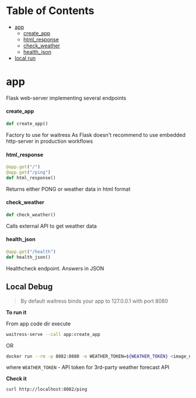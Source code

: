 # Table of Contents

* [app](#app)
  * [create\_app](#app.create_app)
  * [html\_response](#app.html_response)
  * [check\_weather](#app.check_weather)
  * [health\_json](#app.health_json)
* [local run](#local-debug)

<a id="app"></a>

# app

Flask web-server implementing several endpoints

<a id="app.create_app"></a>

#### create\_app

```python
def create_app()
```

Factory to use for waitress
As Flask doesn't recommend to use embedded http-server in production workflows

<a id="app.html_response"></a>

#### html\_response

```python
@app.get("/")
@app.get("/ping")
def html_response()
```

Returns either PONG or weather data in html format

<a id="app.check_weather"></a>

#### check\_weather

```python
def check_weather()
```

Calls external API to get weather data

<a id="app.health_json"></a>

#### health\_json

```python
@app.get("/health")
def health_json()
```

Healthcheck endpoint. Answers in JSON

## Local Debug

> By default waitress binds your app to 127.0.0.1 with port 8080

**To run it**

From app code dir execute
```sh
waitress-serve --call app:create_app
```
OR
```sh
docker run --rm -p 8082:8080 -e WEATHER_TOKEN=${WEATHER_TOKEN} <image_name>
```
where `WEATHER_TOKEN` - API token for 3rd-party weather forecast API


**Check it**

```sh 
curl http://localhost:8082/ping
```

